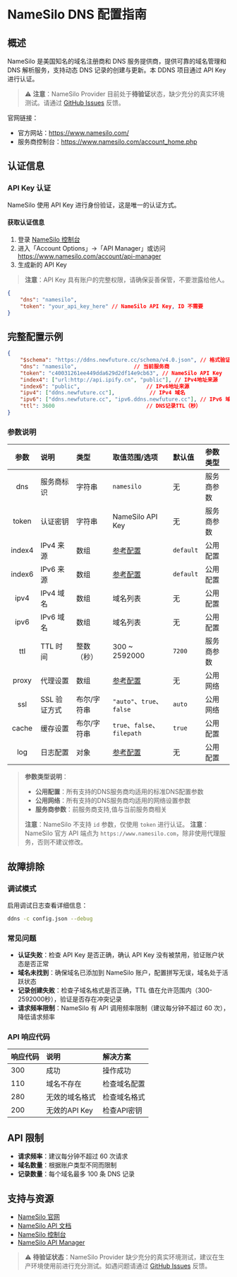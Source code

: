 # NameSilo DNS 配置指南

## 概述

NameSilo 是美国知名的域名注册商和 DNS 服务提供商，提供可靠的域名管理和 DNS 解析服务，支持动态 DNS 记录的创建与更新。本 DDNS 项目通过 API Key 进行认证。

> ⚠️ **注意**：NameSilo Provider 目前处于**待验证**状态，缺少充分的真实环境测试。请通过 [GitHub Issues](https://github.com/NewFuture/DDNS/issues) 反馈。

官网链接：

- 官方网站：<https://www.namesilo.com/>
- 服务商控制台：<https://www.namesilo.com/account_home.php>

## 认证信息

### API Key 认证

NameSilo 使用 API Key 进行身份验证，这是唯一的认证方式。

#### 获取认证信息

1. 登录 [NameSilo 控制台](https://www.namesilo.com/account_home.php)
2. 进入「Account Options」→「API Manager」或访问 <https://www.namesilo.com/account/api-manager>
3. 生成新的 API Key

> **注意**：API Key 具有账户的完整权限，请确保妥善保管，不要泄露给他人。

```json
{
    "dns": "namesilo",
    "token": "your_api_key_here" // NameSilo API Key, ID 不需要
}
```

## 完整配置示例

```json
{
    "$schema": "https://ddns.newfuture.cc/schema/v4.0.json", // 格式验证
    "dns": "namesilo",                  // 当前服务商
    "token": "c40031261ee449dda629d2df14e9cb63", // NameSilo API Key
    "index4": ["url:http://api.ipify.cn", "public"], // IPv4地址来源
    "index6": "public",                     // IPv6地址来源
    "ipv4": ["ddns.newfuture.cc"],           // IPv4 域名
    "ipv6": ["ddns.newfuture.cc", "ipv6.ddns.newfuture.cc"], // IPv6 域名
    "ttl": 3600                             // DNS记录TTL（秒）
}
```

### 参数说明

| 参数    | 说明         | 类型           | 取值范围/选项                       | 默认值    | 参数类型   |
| :-----: | :----------- | :------------- | :--------------------------------- | :-------- | :--------- |
| dns     | 服务商标识   | 字符串         | `namesilo`                         | 无        | 服务商参数 |
| token   | 认证密钥     | 字符串         | NameSilo API Key                   | 无        | 服务商参数 |
| index4  | IPv4 来源     | 数组           | [参考配置](../json.md#ipv4-ipv6)  | `default` | 公用配置   |
| index6  | IPv6 来源     | 数组           | [参考配置](../json.md#ipv4-ipv6)   | `default` | 公用配置   |
| ipv4    | IPv4 域名     | 数组           | 域名列表                           | 无        | 公用配置   |
| ipv6    | IPv6 域名     | 数组           | 域名列表                           | 无        | 公用配置   |
| ttl     | TTL 时间      | 整数（秒）     | 300 ~ 2592000                | `7200`    | 服务商参数 |
| proxy   | 代理设置      | 数组           | [参考配置](../json.md#proxy)        | 无        | 公用网络   |
| ssl     | SSL 验证方式  | 布尔/字符串    | `"auto"`、`true`、`false`            | `auto`    | 公用网络   |
| cache   | 缓存设置      | 布尔/字符串    | `true`、`false`、`filepath`        | `true`    | 公用配置   |
| log     | 日志配置      | 对象           | [参考配置](../json.md#log)             | 无        | 公用配置   |

> **参数类型说明**：  
>
> - **公用配置**：所有支持的DNS服务商均适用的标准DNS配置参数  
> - **公用网络**：所有支持的DNS服务商均适用的网络设置参数  
> - **服务商参数**：前服务商支持,值与当前服务商相关
>
> **注意**：NameSilo 不支持 `id` 参数，仅使用 `token` 进行认证。
> **注意**：NameSilo 官方 API 端点为 `https://www.namesilo.com`，除非使用代理服务，否则不建议修改。

## 故障排除

### 调试模式

启用调试日志查看详细信息：

```sh
ddns -c config.json --debug
```

### 常见问题

- **认证失败**：检查 API Key 是否正确，确认 API Key 没有被禁用，验证账户状态是否正常
- **域名未找到**：确保域名已添加到 NameSilo 账户，配置拼写无误，域名处于活跃状态
- **记录创建失败**：检查子域名格式是否正确，TTL 值在允许范围内（300-2592000秒），验证是否存在冲突记录
- **请求频率限制**：NameSilo 有 API 调用频率限制（建议每分钟不超过 60 次），降低请求频率

### API 响应代码

| 响应代码 | 说明         | 解决方案           |
| :------ | :----------- | :----------------- |
| 300     | 成功         | 操作成功           |
| 110     | 域名不存在   | 检查域名配置       |
| 280     | 无效的域名格式 | 检查域名格式       |
| 200     | 无效的API Key | 检查API密钥        |

## API 限制

- **请求频率**：建议每分钟不超过 60 次请求
- **域名数量**：根据账户类型不同而限制
- **记录数量**：每个域名最多 100 条 DNS 记录

## 支持与资源

- [NameSilo 官网](https://www.namesilo.com/)
- [NameSilo API 文档](https://www.namesilo.com/api-reference)
- [NameSilo 控制台](https://www.namesilo.com/account_home.php)
- [NameSilo API Manager](https://www.namesilo.com/account/api-manager)

> ⚠️ **待验证状态**：NameSilo Provider 缺少充分的真实环境测试，建议在生产环境使用前进行充分测试。如遇问题请通过 [GitHub Issues](https://github.com/NewFuture/DDNS/issues) 反馈。

